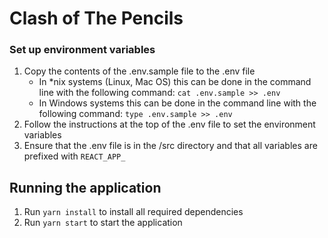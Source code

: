 # Clash of The Pencils

### Set up environment variables

1. Copy the contents of the .env.sample file to the .env file
   - In \*nix systems (Linux, Mac OS) this can be done in the command line with the following command: `cat .env.sample >> .env`
   - In Windows systems this can be done in the command line with the following command: `type .env.sample >> .env`
2. Follow the instructions at the top of the .env file to set the environment variables
3. Ensure that the .env file is in the /src directory and that all variables are prefixed with `REACT_APP_`

## Running the application

1. Run `yarn install` to install all required dependencies
2. Run `yarn start` to start the application

